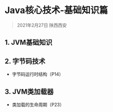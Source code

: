 # Java核心技术-基础知识篇

> 2021年2月27日 陕西西安

## 1. JVM基础知识

## 2. 字节码技术

* 字节码运行时结构（P14）

## 3. JVM类加载器

* 类加载的生命周期（P23）

  

